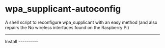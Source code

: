 # wpa_supplicant-autoconfig
A shell script to reconfigure wpa_supplicant with an easy method (and also repairs the No wireless interfaces found on the Raspberry Pi)
<hr/>
Install
----------

